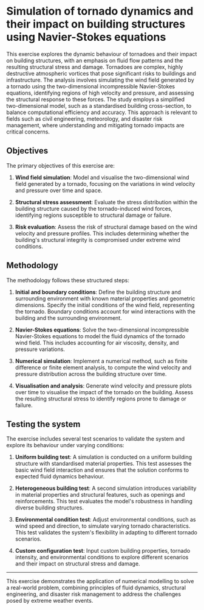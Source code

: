 # Simulation of tornado dynamics and their impact on building structures using Navier-Stokes equations

This exercise explores the dynamic behaviour of tornadoes and their impact on building structures, with an emphasis on fluid flow patterns and the resulting structural stress and damage. Tornadoes are complex, highly destructive atmospheric vortices that pose significant risks to buildings and infrastructure. The analysis involves simulating the wind field generated by a tornado using the two-dimensional incompressible Navier-Stokes equations, identifying regions of high velocity and pressure, and assessing the structural response to these forces. The study employs a simplified two-dimensional model, such as a standardised building cross-section, to balance computational efficiency and accuracy. This approach is relevant to fields such as civil engineering, meteorology, and disaster risk management, where understanding and mitigating tornado impacts are critical concerns.

## Objectives

The primary objectives of this exercise are:

1. **Wind field simulation**: Model and visualise the two-dimensional wind field generated by a tornado, focusing on the variations in wind velocity and pressure over time and space.

2. **Structural stress assessment**: Evaluate the stress distribution within the building structure caused by the tornado-induced wind forces, identifying regions susceptible to structural damage or failure.

3. **Risk evaluation**: Assess the risk of structural damage based on the wind velocity and pressure profiles. This includes determining whether the building's structural integrity is compromised under extreme wind conditions.

## Methodology

The methodology follows these structured steps:

1. **Initial and boundary conditions**: Define the building structure and surrounding environment with known material properties and geometric dimensions. Specify the initial conditions of the wind field, representing the tornado. Boundary conditions account for wind interactions with the building and the surrounding environment.

2. **Navier-Stokes equations**: Solve the two-dimensional incompressible Navier-Stokes equations to model the fluid dynamics of the tornado wind field. This includes accounting for air viscosity, density, and pressure variations.

3. **Numerical simulation**: Implement a numerical method, such as finite difference or finite element analysis, to compute the wind velocity and pressure distribution across the building structure over time.

4. **Visualisation and analysis**: Generate wind velocity and pressure plots over time to visualise the impact of the tornado on the building. Assess the resulting structural stress to identify regions prone to damage or failure.

## Testing the system

The exercise includes several test scenarios to validate the system and explore its behaviour under varying conditions:

1. **Uniform building test**: A simulation is conducted on a uniform building structure with standardised material properties. This test assesses the basic wind field interaction and ensures that the solution conforms to expected fluid dynamics behaviour.

2. **Heterogeneous building test**: A second simulation introduces variability in material properties and structural features, such as openings and reinforcements. This test evaluates the model's robustness in handling diverse building structures.

3. **Environmental condition test**: Adjust environmental conditions, such as wind speed and direction, to simulate varying tornado characteristics. This test validates the system's flexibility in adapting to different tornado scenarios.

4. **Custom configuration test**: Input custom building properties, tornado intensity, and environmental conditions to explore different scenarios and their impact on structural stress and damage.

---

This exercise demonstrates the application of numerical modelling to solve a real-world problem, combining principles of fluid dynamics, structural engineering, and disaster risk management to address the challenges posed by extreme weather events.
